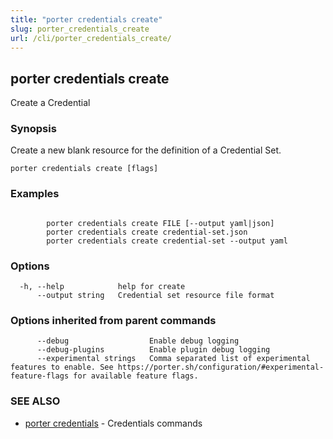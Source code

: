 ```yaml
---
title: "porter credentials create"
slug: porter_credentials_create
url: /cli/porter_credentials_create/
---
```

## porter credentials create

Create a Credential

### Synopsis

Create a new blank resource for the definition of a Credential Set.

```
porter credentials create [flags]
```

### Examples

```

		porter credentials create FILE [--output yaml|json]
		porter credentials create credential-set.json
		porter credentials create credential-set --output yaml
```

### Options

```
  -h, --help            help for create
      --output string   Credential set resource file format
```

### Options inherited from parent commands

```
      --debug                  Enable debug logging
      --debug-plugins          Enable plugin debug logging
      --experimental strings   Comma separated list of experimental features to enable. See https://porter.sh/configuration/#experimental-feature-flags for available feature flags.
```

### SEE ALSO

* [porter credentials](/cli/porter_credentials/)	 - Credentials commands

